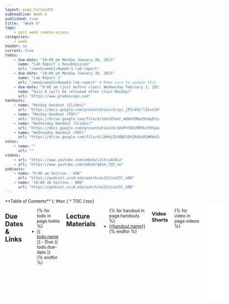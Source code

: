 ```yaml
---
layout: page-fullwidth
subheadline: Week 4
published: true
title:  "Week 4"
tags:
    - post week remote-access
categories:
    - week
header: no
current: true
todos:
    - due-date: "10:00 pm Monday January 30, 2023"
      name: "Lab Report 1 Resubmission"
      url: "/week/week1/#week-1-lab-report"
    - due-date: "10:00 pm Monday January 30, 2023"
      name: "Lab Report 2"
      url: "/week/week3/#week3-lab-report" # Make sure to update this link regularly
    - due-date: "9:00 am (just before class) Wednesday February 1, 2023"
      name: "Quiz 4 (will be released after class Monday)"
      url: "https://www.gradescope.com"
handouts:
    - name: "Monday Handout (Slides)"
      url: "https://docs.google.com/presentation/d/1yi_jPZc49CrlZkxoJm5PtOlrTWG3NCWydN89ePmkuBs/edit?usp=sharing"
    - name: "Monday Handout (PDF)"
      url: "https://drive.google.com/file/d/1dotbTodr_mR6eV9NoLMe4qE1ivLfiQ2o/view?usp=sharing"
    - name: "Wednesday Handout (Slides)"
      url: "https://docs.google.com/presentation/d/1HVPVYDZzRMYbJfHtpou55nmW51UCclcfCLwZYPulXc8/edit?usp=sharing"
    - name: "Wednesday Handout (PDF)"
      url: "https://drive.google.com/file/d/1XKHjZStBBF1OhIRd6z8IWRHnZctcb1_I/view?usp=sharing"
notes:
    - name: ""
      url: ""
videos:
    - url: "https://www.youtube.com/embed/LIxtcx4n8Lo"
    - url: "https://www.youtube.com/embed/qAxm_7U5_nw"
podcasts:
    - name: "9:00 am Section - A00"
      url: "https://podcast.ucsd.edu/watch/wi23/cse15l_a00"
    - name: "10:00 am Section - B00"
      url: "https://podcast.ucsd.edu/watch/wi23/cse15l_b00"
---
```


<div class="row">
<div class="medium-4 medium-push-8 columns" markdown="1">
<div class="panel radius fixed-toc"  data-options="sticky_on:large" markdown="1">
**Table of Contents**
{: #toc }
*  TOC
{:toc}
</div>
</div><!-- /.medium-4.columns -->

<div class="medium-8 medium-pull-4 columns" markdown="1">

## Due Dates & Links

<ul>
{% for todo in page.todos %}
<li><a href="{{ todo.url }}">{{ todo.name }}</a> - Due {{ todo.due-date }}</li>
{% endfor %}
</ul>

## Lecture Materials
<ul>
{% for handout in page.handouts %}
<li><a href="{{handout.url}}">{{handout.name}}</a></li>
{% endfor %}
</ul>

### Video Shorts

{% for video in page.videos %}
<iframe width="560" height="315" src="{{video.url}}" title="YouTube video player" frameborder="0" allow="accelerometer; autoplay; clipboard-write; encrypted-media; gyroscope; picture-in-picture; web-share" allowfullscreen></iframe>
{% endfor %}

<!-- ### In-class notes
{% for note in page.notes %}
<a href="{{ note.url }}">{{ note.name }}</a>
<iframe src="{{ note.url }}/preview" width="640" height="480" allow="autoplay"></iframe>
{% endfor %} -->

### Links to Podcast
**Note:** Links will require you to log in as a UCSD student
<ul>
{% for link in page.podcasts %} 
<li><a href="{{link.url}}">{{link.name}}</a></li>
{% endfor %}
</ul>

## Lab Tasks

---

In this lab you'll work with scripts to do several tasks, and explore programs
that do a _recursive traversal_ of directories.

To get started, fork and clone this repository:


[docsearch](https://github.com/ucsd-cse15l-w23/docsearch)

The `written_2/` directory is a sample of writing in English from
[https://anc.org/data/oanc/download/](https://anc.org/data/oanc/download/), a
free and open corpus of English text samples. We'll use it as sample data to
explore how to search through files. We'll do two main tasks:

1. Answer several questions about the dataset by using command-line tools and
bash scripts
2. Write a web server that can respond to queries for files within this
directory

### Answering Questions about Text Files

In this section we'll use a few different command-line tools to build scripts
that can answer interesting questions about these text files – they'd work on
any directories containing plain text files! We'll also generally get practice
with using tools purely from the command-line.

#### Counting Text Files

First question: **How many text files (files ending in .txt) are there?** We'll
walk through this together.

First, let's try the `find` command. `find` will take a directory path as an
argument and list files and directories inside that directory. Try using

```
find written_2/
```

What do you see? (If your local computer is Windows, clone your repository on
`ieng6`; `find` is not installed on Windows by default.)

That's a lot of files, and all that output kind of takes over the terminal!

One really useful thing we can do with _any_ command is use **output
redirection** to put whatever would be printed into a file. Then we can process
that file with other commands. The `>` character does output redirection in
bash. Try:

```
find written_2/ > find-results.txt
```

What do you see? Nothing, right? Do `ls` and you'll see that `find-results.txt`
has been created in the current directory. You can use `cat` on it and see the
long listing of all the files and directories.

Sometimes we want to explore a file at the command line (because we're on the
remote), and we don't want the long output from `cat`. Another command, called
`less`, is really good for this. Try:

```
less find-results.txt
```

This will “take over” your terminal with just the first screenful of lines. You
can press `q` to exit out of `less` and get back to the normal terminal (try it,
then restart `less`). You can scroll up and down using the up and down arrows,
and go down by a screen at a time by using the space bar. `less` is a great way
to quickly check the contents of a file when you don't have a convenient visual
editor (like VScode) to use to explore it.

OK, so we can confirm that this file that we've made `find-results.txt`, has a
bunch of lines and each line is a path. Let's get back to our question:

**How many text files are there?**

There are a few ways we could do this. Since we'd (eventually) like an answer
that works in a script, it would be useful to find a _command_ that does this,
rather than, say, counting them by hand or using the line number in a text
editor. That leads us to introduce one more command, `wc`, which stands for
“word count”. `wc` takes a path and prints out some information about that file.

Try this:

```
wc find-results.txt
```

You'll see output that looks something like this:

```
    236     236   11859 find-results.txt
```

The first is the number of _lines_ in the file. The second is the number of
_words_ (`wc` uses a pretty simple definition of words – strings separated by
whitespace; since the paths don't have spaces, each counts as one word). The
third is the number of _characters_ in the file.

Since there's one line per path, it seems like 236 is our answer. We used a few
Since there's one line per path, it seems like 236 is our answer. We used a few
commands and concepts to get here:

- `find «directory-path»`, which searches (recursively) in a directory for files
and lists them all
- `less «file-path»`, which helps explore files from the command line
- `wc «file-path»`, which counts words in a file
- `«any-command» > «a-file»`, which isn't a command, but we can put after a
command to _redirect_ its output to a file

**Write down in notes**: Show screenshots of using the above commands to get to
this answer. Are you sure it's the right answer? How do you know? Can you see
anything that might be inconsistent about that answer when you use `less`?

&nbsp;

&nbsp;

&nbsp;

&nbsp;

&nbsp;

&nbsp;

&nbsp;

&nbsp;

&nbsp;

&nbsp;

Turns out this answer (236) is wrong. You might say it's only a _little bit_
Turns out this answer (236) is wrong. You might say it's only a _little bit_
wrong, but it's still not right! It's wrong because `find` includes all of the
_directory_ names as well as the file names. (It would also be wrong if there
were non-`.txt` files in the directory structure – are there any?)

There are a lot of ways we can do this—I encourage you to do a web search for
the `-name` and `-type` options for `find`—we will use it as an excuse to
introduce one more really cool command: `grep`.

At its simplest, `grep` takes a string and a file, and prints out all the lines
in that file that match the string. Try:

```
grep ".txt" find-results.txt
```

Then, let's store the results in a file so we can work with them:

```
grep ".txt" find-results.txt > grep-results.txt
```

The, use `wc` to check the line count in this new file (you try that yourself!)

**Write down in notes**: What's the actual count of `.txt` files?

### Putting it Into a Script

That's a lot of exploration at the terminal! It's useful to also consider how to
turn this into a _script_ that prints the answers. Let's see what that might
look like. We can put the commands in a row in a file called `count-txts.sh`:

```
find written_2 > find-results.txt
grep ".txt" find-results.txt > grep-results.txt
wc grep-results.txt
```

Then we can run it with `count-txts.sh`.

```
$ bash count-txts.sh
    224     224   11492 grep-results.txt
```

**Write down in notes**: Show putting this into a script and running it to get
this answer.

Sometimes it's useful to _parameterize_ a script with command line arguments.
Make it so this script takes the name of the directory to traverse as the first
command-line argument, so you use it like this instead:

```
bash count-txts.sh written_2
```

Then, use it to count the number of files in the subdirectories for `biomed` and
`plos`.

**Write down in notes**: How many files are in those directories?

**Write down in notes**: What happens to the `find-results.txt` and
`grep-results.txt` files when you run the script? What are some consequences of
that for where you should be careful when using output redirection?

#### Counting Sizes of Text Files

Here's another question that would be nice to answer: **How many total words
are in the files in `written_2/travel_guides/berlitz1`?**

For this, it would be nice to be able to use `wc` on all the files in that
directory.  `wc` can take multiple filenames. For example, we could give two
paths, and `wc` will tell us the number of lines, words, and characters in each:

```
$ wc written_2/travel_guides/berlitz1/HandRHawaii.txt written_2/travel_guides/berlitz1/HandRHongKong.txt 
     248    2163   16271 written_2/travel_guides/berlitz1/HandRHawaii.txt
      29     152    1193 written_2/travel_guides/berlitz1/HandRHongKong.txt
     277    2315   17464 total
```

We can use a `*` pattern to make `wc` work on _all_ the files in that directory:

```
$ wc written_2/travel_guides/berlitz1/*.txt
     248    2163   16271 written_2/travel_guides/berlitz1/HandRHawaii.txt
      29     152    1193 written_2/travel_guides/berlitz1/HandRHongKong.txt
      20      86     675 written_2/travel_guides/berlitz1/HandRIbiza.txt
     ... lots of lines! ...
52718  517475 3608713 total
```

Here we have our answer – 517475 words

**Write down in notes** How many total words are in
`written_2/non-fiction/OUP/Abernathy/`? How many total characters?

Another related question we might want to answer is **which file in
`written_2/travel_guides/berlitz1/` has the most lines?** If `wc` reported the
files' counts in order, we could simply read off the first or last one. But we
can see in the output above that there is no particular ordering relative to
line, word, or character counts in the output.

There's another command that's great for many situations like this: `sort`.
That's right – there's a sorting command built-in! `sort` takes a file and
prints out the lines in that file in sorted string order. The way `wc` is
designed, this ends up exactly matching a sort based on line number!

Let's try it:

```
$ wc written_2/travel_guides/berlitz1/*.txt > berlitz1_sizes.txt
$ sort berlitz1_sizes.txt
      20      86     675 written_2/travel_guides/berlitz1/HandRIbiza.txt
      24     121     931 written_2/travel_guides/berlitz1/HandRIstanbul.txt
      ... a bunch of lines ...
    3769   35802  253959 written_2/travel_guides/berlitz1/WhereToFrance.txt
    4166   41363  294602 written_2/travel_guides/berlitz1/WhereToItaly.txt
   52718  517475 3608713 total
```

The last file output has 4166 lines, and it's
`written_2/travel_guides/berlitz1/WhereToItaly.txt`.

**Write down in notes**: What's a fun fact from that article?

**Write down in notes**: Answer the following questions using `grep`, `find`,
*`*` patterns, `>` redirection, `wc`, and `sort`:

- What is the file with the _fewest words_ in `written_2/non-fiction/OUP/Kauffman/`? What are the
first few lines of that file? (Hint: the line count comes first. You can make
`wc` report just the word count with the `-w` option)
- What is the file with the _most characters_ in either `berlitz1` or
`berlitz2` within `written_2/travel_guides`? What are the first few lines of that file? (Hint: try the
`-c` option to `wc`)
- How many lines in `berlitz1` contain the string `"vista"`? What
about in `berlitz2`? (Hint: look up the `-l` option to `grep`)
- How many _files_ in `berlitz1` contain the string `"base pair"`? What
about in `berlitz2`? (Hint: look up the `-l` option to `grep`)

Copy the commands you used to get these answers along with the answers
themselves! You can make scripts out of them (especially if they needed multiple
commands).

**Discuss**: What other interesting questions can you answer with what you know?

**Write down in notes**: What's a question you want to answer, but aren't sure
how to answer about these files with the commands you have? Maybe someone in
your group or your lab tutor would have good guesses!

### A Search Server

The repository also has a file `DocSearchServer.java`, which has a (fixed)
version of `getFiles` from last week's lab, and a server that uses it.

Add `start.sh` and `test.sh` scripts as we did in lecture, and make sure they
start the server and run the tests, respectively.

Start the server and check that the following URL paths have the described
behavior:

- `/` prints `"There are NNNN files to search"` where NNNN is the total number of
files returned by `getFiles`
- `/search?q=search-term` prints `"There were NNNN files found:"` and then a list
of all the paths of files that contain that search term. For example, if the
search term is `base pair` it should print the same paths you found in your
search above.

Add a few tests that give meaningful search results (you can use some of the
ideas from using `grep` above), and take some screenshots of the working server
loaded from a browser.

**Write down in notes**: How long did it take you to make the scripts? Now that
you've made them how long does it take you to run the tests and start the
server? Was that an overall savings on your time? What if we run the tests and
server 100 more times this quarter, will it be worth it?

**Push to Github**: The scripts you added to your fork

**Experiment**: Add a new text file somewhere in `written_2` with the contents
of your choice. Then, get the code and data onto `ieng6` if you haven't already
(you could push and then `git clone` on the server). Start the server and have
our partner do a search that finds the file you added. Then do the same with
their server (they add a new file that you find). Where are those files stored?
What does that say about how the filesystem and paths work for searching for
these files?





